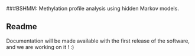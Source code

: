 ###BSHMM: Methylation profile analysis using hidden Markov models.
## Readme

Documentation will be made available with the first release of the software, and we are working on it ! :)
